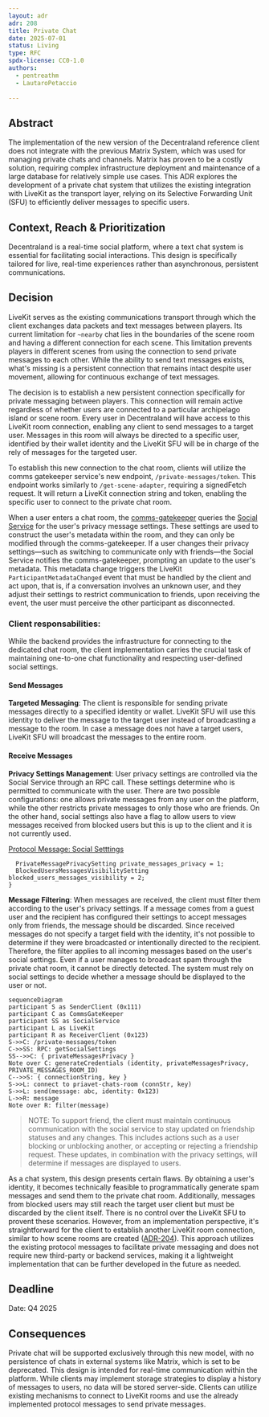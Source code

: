 ```yaml
---
layout: adr
adr: 208
title: Private Chat
date: 2025-07-01
status: Living
type: RFC
spdx-license: CC0-1.0
authors:
  - pentreathm  
  - LautaroPetaccio
  
---
```


## Abstract

The implementation of the new version of the Decentraland reference client does not integrate with the previous Matrix System, which was used for managing private chats and channels. Matrix has proven to be a costly solution, requiring complex infrastructure deployment and maintenance of a large database for relatively simple use cases. This ADR explores the development of a private chat system that utilizes the existing integration with LiveKit as the transport layer, relying on its Selective Forwarding Unit (SFU) to efficiently deliver messages to specific users.

## Context, Reach & Prioritization 

Decentraland is a real-time social platform, where a text chat system is essential for facilitating social interactions. This design is specifically tailored for live, real-time experiences rather than asynchronous, persistent communications.

## Decision 

LiveKit serves as the existing communications transport through which the client exchanges data packets and text messages between players. Its current limitation for `~nearby` chat lies in the boundaries of the scene room and having a different connection for each scene. This limitation prevents players in different scenes from using the connection to send private messages to each other. While the ability to send text messages exists, what's missing is a persistent connection that remains intact despite user movement, allowing for continuous exchange of text messages.

The decision is to establish a new persistent connection specifically for private messaging between players. This connection will remain active regardless of whether users are connected to a particular archipelago island or scene room. Every user in Decentraland will have access to this LiveKit room connection, enabling any client to send messages to a target user. Messages in this room will always be directed to a specific user, identified by their wallet identity and the LiveKit SFU will be in charge of the rely of messages for the targeted user. 

To establish this new connection to the chat room, clients will utilize the comms gatekeeper service's new endpoint, `/private-messages/token`. This endpoint works similarly to `/get-scene-adapter`, requiring a signedFetch request. It will return a LiveKit connection string and token, enabling the specific user to connect to the private chat room. 

When a user enters a chat room, the [comms-gatekeeper](https://github.com/decentraland/comms-gatekeeper) queries the [Social Service](https://github.com/decentraland/social-service-ea/) for the user's privacy message settings. These settings are used to construct the user's metadata within the room, and they can only be modified through the comms-gatekeeper. If a user changes their privacy settings—such as switching to communicate only with friends—the Social Service notifies the comms-gatekeeper, prompting an update to the user's metadata. This metadata change triggers the LiveKit `ParticipantMetadataChanged` event that must be handled by the client and act upon, that is, if a conversation involves an unknown user, and they adjust their settings to restrict communication to friends, upon receiving the event, the user must perceive the other participant as disconnected.

### Client responsabilities: 

While the backend provides the infrastructure for connecting to the dedicated chat room, the client implementation carries the crucial task of maintaining one-to-one chat functionality and respecting user-defined social settings.

#### Send Messages 

**Targeted Messaging**: The client is responsible for sending private messages directly to a specified identity or wallet. LiveKit SFU will use this identity to deliver the message to the target user instead of broadcasting a message to the room. In case a message does not have a target users, LiveKit SFU will broadcast the messages to the entire room.

#### Receive Messages 

**Privacy Settings Management**: User privacy settings are controlled via the Social Service through an RPC call. These settings determine who is permitted to communicate with the user. There are two possible configurations: one allows private messages from any user on the platform, while the other restricts private messages to only those who are friends. On the other hand, social settings also have a flag to allow users to view messages received from blocked users but this is up to the client and it is not currently used. 

[Protocol Message: Social Setttings](https://github.com/decentraland/protocol/blob/ce7a4ebfc094f4764c5182b0e41d3ebc72e7a17d/proto/decentraland/social_service/v2/social_service_v2.proto#L237)
```message SocialSettings {
  PrivateMessagePrivacySetting private_messages_privacy = 1;
  BlockedUsersMessagesVisibilitySetting blocked_users_messages_visibility = 2;
}
```

**Message Filtering**: When messages are received, the client must filter them according to the user's privacy settings. If a message comes from a guest user and the recipient has configured their settings to accept messages only from friends, the message should be discarded. Since received messages do not specify a target field with the identity, it's not possible to determine if they were broadcasted or intentionally directed to the recipient. Therefore, the filter applies to all incoming messages based on the user's social settings. Even if a user manages to broadcast spam through the private chat room, it cannot be directly detected. The system must rely on social settings to decide whether a message should be displayed to the user or not.

```mermaid
sequenceDiagram
participant S as SenderClient (0x111)
participant C as CommsGateKeeper
participant SS as SocialService
participant L as LiveKit 
participant R as ReceiverClient (0x123)
S->>C: /private-messages/token
C->>SS: RPC: getSocialSettings
SS-->>C: { privateMessagesPrivacy }
Note over C: generateCredentials (identity, privateMessagesPrivacy, PRIVATE_MESSAGES_ROOM_ID)
C-->>S: { connectionString, key } 
S->>L: connect to priavet-chats-room (connStr, key)
S->>L: send(message: abc, identity: 0x123)
L->>R: message
Note over R: filter(message)
``` 


> NOTE: To support friend, the client must maintain continuous communication with the social service to stay updated on friendship statuses and any changes. This includes actions such as a user blocking or unblocking another, or accepting or rejecting a friendship request. These updates, in combination with the privacy settings, will determine if messages are displayed to users.

As a chat system, this design presents certain flaws. By obtaining a user's identity, it becomes technically feasible to programmatically generate spam messages and send them to the private chat room. Additionally, messages from blocked users may still reach the target user client but must be discarded by the client itself. There is no control over the LiveKit SFU to provent these scenarios. However, from an implementation perspective, it's straightforward for the client to establish another LiveKit room connection, similar to how scene rooms are created ([ADR-204](https://adr.decentraland.org/adr/ADR-204)). This approach utilizes the existing protocol messages to facilitate private messaging and does not require new third-party or backend services, making it a lightweight implementation that can be further developed in the future as needed. 

## Deadline

Date: Q4 2025

## Consequences 

Private chat will be supported exclusively through this new model, with no persistence of chats in external systems like Matrix, which is set to be deprecated. This design is intended for real-time communication within the platform. While clients may implement storage strategies to display a history of messages to users, no data will be stored server-side. Clients can utilize existing mechanisms to connect to LiveKit rooms and use the already implemented protocol messages to send private messages.